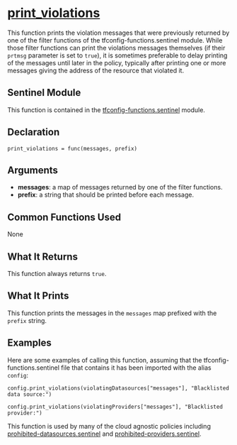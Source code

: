 # [print_violations](../tfconfig-functions.sentinel#L230)
This function prints the violation messages that were previously returned by one of the filter functions of the tfconfig-functions.sentinel module. While those filter functions can print the violations messages themselves (if their `prtmsg` parameter is set to `true`), it is sometimes preferable to delay printing of the messages until later in the policy, typically after printing one or more messages giving the address of the resource that violated it.

## Sentinel Module
This function is contained in the [tfconfig-functions.sentinel](../../tfconfig-functions.sentinel) module.

## Declaration
`print_violations = func(messages, prefix)`

## Arguments
* **messages**: a map of messages returned by one of the filter functions.
* **prefix**: a string that should be printed before each message.

## Common Functions Used
None

## What It Returns
This function always returns `true`.

## What It Prints
This function prints the messages in the `messages` map prefixed with the `prefix` string.

## Examples
Here are some examples of calling this function, assuming that the tfconfig-functions.sentinel file that contains it has been imported with the alias `config`:
```
config.print_violations(violatingDatasources["messages"], "Blacklisted data source:")

config.print_violations(violatingProviders["messages"], "Blacklisted provider:")
```

This function is used by many of the cloud agnostic policies including [prohibited-datasources.sentinel](../../../cloud-agnostic/prohibited-datasources.sentinel) and [prohibited-providers.sentinel](../../../cloud-agnostic/prohibited-providers.sentinel).
